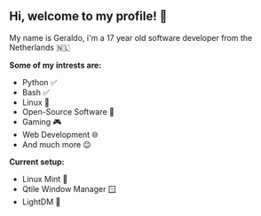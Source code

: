 ## Hi, welcome to my profile! 👋
My name is Geraldo, i'm a 17 year old software developer from the Netherlands 🇳🇱

**Some of my intrests are:**
- Python ✅
- Bash ✅
- Linux 🐧
- Open-Source Software 📖
- Gaming 🎮
- Web Development 🌐
- And much more 😉

**Current setup:**
 - Linux Mint 🐧
 - Qtile Window Manager 🪟
 - LightDM 🔐
